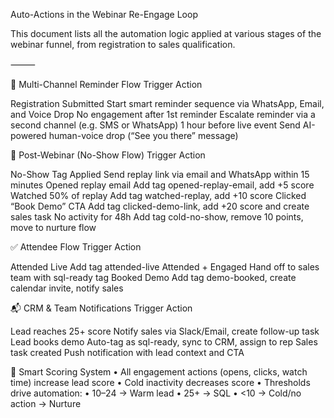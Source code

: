 Auto-Actions in the Webinar Re-Engage Loop

This document lists all the automation logic applied at various stages of the webinar funnel, from registration to sales qualification.

⸻

🔁 Multi-Channel Reminder Flow
Trigger                                  Action

Registration Submitted              Start smart reminder sequence via WhatsApp, Email, and Voice Drop
No engagement after 1st reminder    Escalate reminder via a second channel (e.g. SMS or WhatsApp)
1 hour before live event            Send AI-powered human-voice drop (“See you there” message)

🎥 Post-Webinar (No-Show Flow)
Trigger                                  Action

No-Show Tag Applied                  Send replay link via email and WhatsApp within 15 minutes
Opened replay email                  Add tag opened-replay-email, add +5 score
Watched 50% of replay                Add tag watched-replay, add +10 score
Clicked “Book Demo” CTA              Add tag clicked-demo-link, add +20 score and create sales task
No activity for 48h                  Add tag cold-no-show, remove 10 points, move to nurture flow

✅ Attendee Flow
Trigger                                  Action

Attended Live                        Add tag attended-live
Attended + Engaged                   Hand off to sales team with sql-ready tag
Booked Demo                          Add tag demo-booked, create calendar invite, notify sales

📬 CRM & Team Notifications
Trigger                                  Action

Lead reaches 25+ score                Notify sales via Slack/Email, create follow-up task
Lead books demo                       Auto-tag as sql-ready, sync to CRM, assign to rep
Sales task created                    Push notification with lead context and CTA

🧠 Smart Scoring System
	•	All engagement actions (opens, clicks, watch time) increase lead score
	•	Cold inactivity decreases score
	•	Thresholds drive automation:
	•	10–24 → Warm lead
	•	25+ → SQL
	•	<10 → Cold/no action → Nurture
